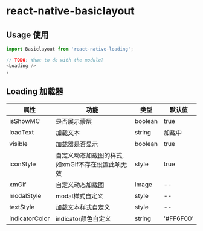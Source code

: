 <!--
 * @Author: kanglang
 * @Date: 2022-01-19 15:08:26
 * @LastEditors: kanglang
 * @LastEditTime: 2022-01-25 18:22:02
 * @Description: loading使用释义 
-->

# react-native-basiclayout

## Usage 使用
```javascript
import Basiclayout from 'react-native-loading';

// TODO: What to do with the module?
<Loading />
;
```
## Loading 加载器

| 属性                 | 功能                     | 类型             | 默认值     |
| ------------------- | -----------------------  | -------------   | ---------  |
| isShowMC            | 是否展示蒙层              | boolean         | true      |
| loadText            | 加载文本                  | string           | 加载中       |
| visible             |加载器是否显示              | boolean  |  true       |
| iconStyle          |自定义动态加载图的样式,如xmGif不存在设置此项无效  | style  |  true       |
| xmGif             |自定义动态加载图              | image  |  --       |
| modalStyle             |modal样式自定义            | style  |  --       |
| textStyle             |加载文本样式自定义              | style  |  --       |
| indicatorColor             |indicator颜色自定义              | string  |  '#FF6F00'       |

